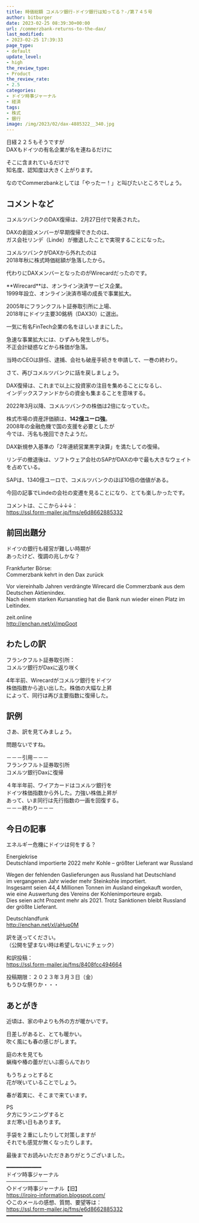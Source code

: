 ```yaml
---
title: 時価総額 コメルツ銀行-ドイツ銀行は知ってる？-/第７４５号
author: bitburger
date: 2023-02-25 08:39:30+00:00
url: /commerzbank-returns-to-the-dax/
last_modified:
- 2023-02-25 17:39:33
page_type:
- default
update_level:
- high
the_review_type:
- Product
the_review_rate:
- 2.5
categories:
- ドイツ時事ジャーナル
- 経済
tags:
- 株式
- 銀行
image: /img/2023/02/dax-4885322__340.jpg
---
```

日経２２５もそうですが  
DAXもドイツの有名企業が名を連ねるだけに

そこに含まれているだけで  
知名度、認知度は大きく上がります。

なのでCommerzbankとしては「やったー！」と叫びたいところでしょう。

## コメントなど
コメルツバンクのDAX復帰は、2月27日付で発表された。

DAXの創設メンバーが早期復帰できたのは、  
ガス会社リンデ（Linde）が撤退したことで実現することになった。

コメルツバンクがDAXから外れたのは  
2018年秋に株式時価総額が急落したから。

代わりにDAXメンバーとなったのがWirecardだったのです。

**<span class="fz-22px"><span class="marker-under">Wirecard</span></span>**は、オンライン決済サービス企業。  
1999年設立、オンライン決済市場の成長で事業拡大。

2005年にフランクフルト証券取引所に上場、  
2018年にドイツ主要30銘柄（DAX30）に選出。

一気に有名FinTech企業の名をほしいままにした。

急速な事業拡大には、ひずみも発生しがち。  
不正会計疑惑などから株価が急落。

当時のCEOは辞任、逮捕、会社も破産手続きを申請して、一巻の終わり。

さて、再びコメルツバンクに話を戻しましょう。

DAX復帰は、これまで以上に投資家の注目を集めることになるし、  
インデックスファンドからの資金も集まることを意味する。

2022年3月以降、コメルツバンクの株価は2倍になっていた。

株式市場の資産評価額は、**<span class="fz-20px"><span class="marker-under">142億ユーロ強</span></span>**。  
2008年の金融危機で国の支援を必要としたが  
今では、汚名も挽回できたようだ。

DAX新規参入基準の「2年連続営業黒字決算」を満たしての復帰。

リンデの撤退後は、ソフトウェア会社のSAPがDAXの中で最も大きなウェイトを占めている。

SAPは、1340億ユーロで、コメルツバンクのほぼ10倍の価値がある。

今回の記事でLindeの会社の変遷を見ることになり、とても楽しかったです。

コメントは、ここから↓↓↓：  
<https://ssl.form-mailer.jp/fms/e6d8662885332>

## 前回出題分
ドイツの銀行も経営が難しい時期が  
あったけど、復調の兆しかな？

Frankfurter Börse:  
Commerzbank kehrt in den Dax zurück

Vor viereinhalb Jahren verdrängte Wirecard die Commerzbank aus dem Deutschen Aktienindex.  
Nach einem starken Kursanstieg hat die Bank nun wieder einen Platz im Leitindex.

zeit.online  
<http://enchan.net/xl/mpGoot>

## わたしの訳
フランクフルト証券取引所：  
コメルツ銀行がDaxに返り咲く

4年半前、Wirecardがコメルツ銀行をドイツ  
株価指数から追い出した。株価の大幅な上昇  
によって、同行は再び主要指数に復帰した。

## 訳例
さあ、訳を見てみましょう。

問題ないですね。

－－－引用－－－  
フランクフルト証券取引所  
コメルツ銀行Daxに復帰

４年半年前、ワイアカードはコメルツ銀行を  
ドイツ株価指数から外した。力強い株価上昇が  
あって、いま同行は先行指数の一画を回復する。  
－－－終わり－－－

## 今日の記事
エネルギー危機にドイツは何をする？

Energiekrise  
Deutschland importierte 2022 mehr Kohle – größter Lieferant war Russland

Wegen der fehlenden Gaslieferungen aus Russland hat Deutschland  
im vergangenen Jahr wieder mehr Steinkohle importiert.  
Insgesamt seien 44,4 Millionen Tonnen im Ausland eingekauft worden,  
wie eine Auswertung des Vereins der Kohlenimporteure ergab.  
Dies seien acht Prozent mehr als 2021. Trotz Sanktionen bleibt Russland  
der größte Lieferant.

Deutschlandfunk  
<http://enchan.net/xl/aHup0M>

訳を送ってください。  
（公開を望まない時は希望しないにチェック）

和訳投稿：  
<https://ssl.form-mailer.jp/fms/8408fcc494664>

投稿期限：２０２３年３月３日（金）  
もうひな祭りか・・・

## あとがき
近頃は、家の中よりも外の方が暖かいです。

日差しがあると、とても暖かい。  
吹く風にも春の感じがします。

庭の木を見ても  
蝋梅や椿の蕾がだいぶ膨らんでおり

もうちょっとすると  
花が咲いていることでしょう。

春が着実に、そこまで来ています。

PS  
夕方にランニングすると  
まだ寒い日もあります。

手袋を２重にしたりして対策しますが  
それでも感覚が無くなったりします。

最後までお読みいただきありがとうございました。

━━━━━━━━━━━  
ドイツ時事ジャーナル  
───────────  
◇ドイツ時事ジャーナル【旧】  
<https://iroiro-information.blogspot.com/>  
◇このメールの感想、質問、要望等は：  
<https://ssl.form-mailer.jp/fms/e6d8662885332>  
━━━━━━━━━━━━━━━━━━━━━━━━